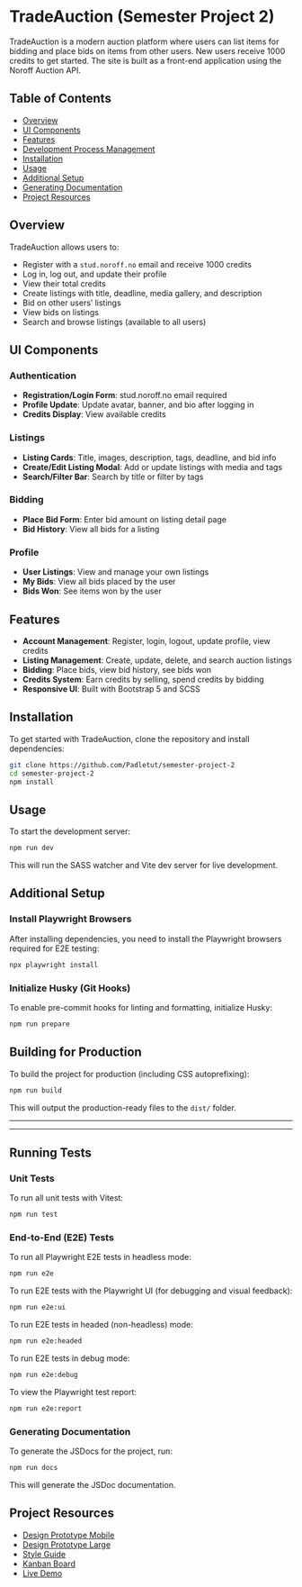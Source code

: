 # TradeAuction (Semester Project 2)

TradeAuction is a modern auction platform where users can list items for bidding and place bids on items from other users. New users receive 1000 credits to get started. The site is built as a front-end application using the Noroff Auction API.

## Table of Contents

- [Overview](#overview)
- [UI Components](#ui-components)
- [Features](#features)
- [Development Process Management](#development-process-management)
- [Installation](#installation)
- [Usage](#usage)
- [Additional Setup](#additional-setup)
- [Generating Documentation](#generating-documentation)
- [Project Resources](#project-resources)

## Overview

TradeAuction allows users to:

- Register with a `stud.noroff.no` email and receive 1000 credits
- Log in, log out, and update their profile
- View their total credits
- Create listings with title, deadline, media gallery, and description
- Bid on other users’ listings
- View bids on listings
- Search and browse listings (available to all users)

## UI Components

### Authentication

- **Registration/Login Form**: stud.noroff.no email required
- **Profile Update**: Update avatar, banner, and bio after logging in
- **Credits Display**: View available credits

### Listings

- **Listing Cards**: Title, images, description, tags, deadline, and bid info
- **Create/Edit Listing Modal**: Add or update listings with media and tags
- **Search/Filter Bar**: Search by title or filter by tags

### Bidding

- **Place Bid Form**: Enter bid amount on listing detail page
- **Bid History**: View all bids for a listing

### Profile

- **User Listings**: View and manage your own listings
- **My Bids**: View all bids placed by the user
- **Bids Won**: See items won by the user

## Features

- **Account Management**: Register, login, logout, update profile, view credits
- **Listing Management**: Create, update, delete, and search auction listings
- **Bidding**: Place bids, view bid history, see bids won
- **Credits System**: Earn credits by selling, spend credits by bidding
- **Responsive UI**: Built with Bootstrap 5 and SCSS

## Installation

To get started with TradeAuction, clone the repository and install dependencies:

```bash
git clone https://github.com/Padletut/semester-project-2
cd semester-project-2
npm install
```

## Usage

To start the development server:

```bash
npm run dev
```

This will run the SASS watcher and Vite dev server for live development.

## Additional Setup

### Install Playwright Browsers

After installing dependencies, you need to install the Playwright browsers required for E2E testing:

```bash
npx playwright install
```

### Initialize Husky (Git Hooks)

To enable pre-commit hooks for linting and formatting, initialize Husky:

```bash
npm run prepare
```

## Building for Production

To build the project for production (including CSS autoprefixing):

```bash
npm run build
```

This will output the production-ready files to the `dist/` folder.

---

---

## Running Tests

### Unit Tests

To run all unit tests with Vitest:

```bash
npm run test
```

### End-to-End (E2E) Tests

To run all Playwright E2E tests in headless mode:

```bash
npm run e2e
```

To run E2E tests with the Playwright UI (for debugging and visual feedback):

```bash
npm run e2e:ui
```

To run E2E tests in headed (non-headless) mode:

```bash
npm run e2e:headed
```

To run E2E tests in debug mode:

```bash
npm run e2e:debug
```

To view the Playwright test report:

```bash
npm run e2e:report
```

### Generating Documentation

To generate the JSDocs for the project, run:

```bash
npm run docs
```

This will generate the JSDoc documentation.

## Project Resources

- [Design Prototype Mobile](https://www.figma.com/proto/8TNxWMDc1JZCCrtb3MCQS4/Auction-House?node-id=16-57&p=f&t=SOZcYFQohpseY8Dw-1&scaling=scale-down&content-scaling=fixed&page-id=6%3A1769&starting-point-node-id=16%3A57)
- [Design Prototype Large](https://www.figma.com/proto/8TNxWMDc1JZCCrtb3MCQS4/Auction-House?node-id=46-2586&p=f&t=oAaeZ3upR4svNX2Y-1&scaling=min-zoom&content-scaling=fixed&page-id=46%3A2567&starting-point-node-id=46%3A2586)
- [Style Guide](https://www.figma.com/design/8TNxWMDc1JZCCrtb3MCQS4/Auction-House?node-id=0-1&t=w2oaI1mHL3VmLVQz-1)
- [Kanban Board](https://trello.com/b/aSDIvdLu/js2)
- [Live Demo](https://tradeauction.netlify.app/)
